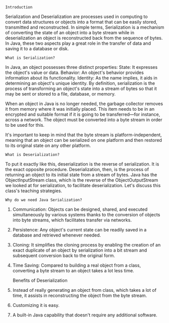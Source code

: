     Introduction

Serialization and Deserialization are processes used in computing to convert data structures or objects into a format that can be easily stored, transmitted and reconstructed. In simple terms, Serialization is a mechanism of converting the state of an object into a byte stream while in deserialization an object is reconstructed back from the sequence of bytes. In Java,  these two aspects play a great role in the transfer of data and saving it to a database or disk. 

    What is Serialization?

In Java, an object possesses three distinct properties: State: It expresses the object's value or data. Behavior: An object's behavior provides information about its functionality. Identity: As the name implies, it aids in determining an object's unique identity. By definition, serialization is the process of transforming an object's state into a stream of bytes so that it may be sent or stored to a file, database, or memory.

When an object in Java is no longer needed, the garbage collector removes it from memory where it was initially placed. This item needs to be in an encrypted and suitable format if it is going to be transferred—for instance, across a network. The object must be converted into a byte stream in order to be used for this.

It's important to keep in mind that the byte stream is platform-independent, meaning that an object can be serialized on one platform and then restored to its original state on any other platform.

    What is Deserialization?

To put it exactly like this, deserialization is the reverse of serialization. It is the exact opposite procedure. Deserialization, then, is the process of returning an object to its initial state from a stream of bytes. Java has the ObjectInputStream class, which is the reverse of the ObjectOutputStream we looked at for serialization, to facilitate deserialization. Let's discuss this class's teaching strategies.

    Why do we need Java Serialization?

1. Communication: Objects can be designed, shared, and executed simultaneously by various systems thanks to the conversion of objects into byte streams, which facilitates transfer via networks.
2. Persistence: Any object's current state can be readily saved in a database and retrieved whenever needed.
3. Cloning: It simplifies the cloning process by enabling the creation of an exact duplicate of an object by serialization into a bit stream and subsequent conversion back to the original form.
4. Time Saving: Compared to building a real object from a class, converting a byte stream to an object takes a lot less time.


    Benefits of Deserialization

1. Instead of really generating an object from class, which takes a lot of time, it assists in reconstructing the object from the byte stream.
2. Customizing it is easy.
3. A built-in Java capability that doesn't require any additional software.

